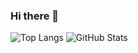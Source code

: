 ### Hi there 👋


![Top Langs](https://github-readme-stats.vercel.app/api/top-langs/?username=jamesnyakush&hide=html&layout=compact&height=220)
![GitHub Stats](https://github-readme-stats.vercel.app/api?username=jamesnyakush&show_icons=true&count_private=true&line_height=25&height=220)
